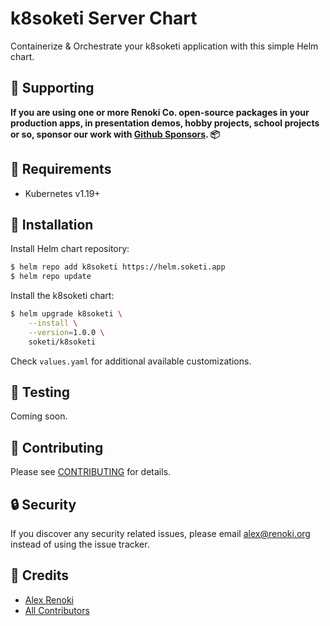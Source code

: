 k8soketi Server Chart
===================

Containerize & Orchestrate your k8soketi application with this simple Helm chart.

## 🤝 Supporting

**If you are using one or more Renoki Co. open-source packages in your production apps, in presentation demos, hobby projects, school projects or so, sponsor our work with [Github Sponsors](https://github.com/sponsors/rennokki). 📦**

## 🛑 Requirements

- Kubernetes v1.19+

## 🚀 Installation

Install Helm chart repository:

```bash
$ helm repo add k8soketi https://helm.soketi.app
$ helm repo update
```

Install the k8soketi chart:

```bash
$ helm upgrade k8soketi \
    --install \
    --version=1.0.0 \
    soketi/k8soketi
```

Check `values.yaml` for additional available customizations.

## 🐛 Testing

Coming soon.

## 🤝 Contributing

Please see [CONTRIBUTING](../../CONTRIBUTING.md) for details.

## 🔒  Security

If you discover any security related issues, please email alex@renoki.org instead of using the issue tracker.

## 🎉 Credits

- [Alex Renoki](https://github.com/rennokki)
- [All Contributors](../../../../contributors)
